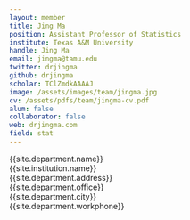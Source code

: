 ```yaml
---
layout: member
title: Jing Ma
position: Assistant Professor of Statistics
institute: Texas A&M University  
handle: Jing Ma
email: jingma@tamu.edu
twitter: drjingma
github: drjingma
scholar: TClZmdkAAAAJ
image: /assets/images/team/jingma.jpg
cv: /assets/pdfs/team/jingma-cv.pdf
alum: false
collaborator: false
web: drjingma.com
field: stat
---
```


{{site.department.name}}<br>
{{site.institution.name}}<br>
{{site.department.address}}<br>
{{site.department.office}}<br>
{{site.department.city}}<br>
{{site.department.workphone}}




